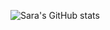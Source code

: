 ![Sara's GitHub stats](https://github-readme-stats.vercel.app/api?username=SVA-BL00&show_icons=true&theme=tokyonight)
